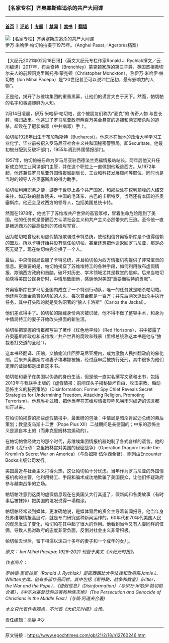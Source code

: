 ### 【名家专栏】齐奥塞斯库追杀的共产大间谍

---

#### [首页](../../../..?n12760246) &nbsp;|&nbsp; [评论](../../../../../epoch-comment?n12760246) &nbsp;|&nbsp; [专题](../../../../../epoch-special?n12760246) &nbsp;|&nbsp; [禁闻](../../../../../epoch-news?n12760246) &nbsp;|&nbsp; [禁书](../../../../../books?n12760246) &nbsp;|&nbsp; [翻墙](https://github.com/gfw-breaker/nogfw/blob/master/README.md?n12760246)


<div><img alt="【名家专栏】齐奥塞斯库追杀的共产大间谍" class="attachment-djy_600_400 size-djy_600_400 wp-post-image" src="https://i.epochtimes.com/assets/uploads/2021/02/Ion_Mihai_Pacepa_1975cr-600x400.jpg"/>
<div class="caption">
 伊万‧米哈伊‧帕切帕拍摄于1975年。（Anghel Pasat／Agerpres档案）
</div></div><hr/><div class="post_content" id="artbody" itemprop="articleBody">
 <!-- article content begin -->
 <p>
  【大纪元2021年02月18日讯】（英文大纪元专栏作家Ronald J. Rychlak撰文／云川编译）2017年，布兰奇特（Brenchley）蒙克顿家族的第三子爵，英国首相撒切尔夫人的前顾问克里斯托弗‧蒙克顿（Christopher Monckton），称伊万‧米哈伊‧帕切帕（Ion Mihai Pacepa）是“20世纪甚至可以说21世纪初，最有影响力的人物”。
 </p>
 <p>
  正是他，揭开了苏维埃集团的重重黑幕，让他们的谎言大白于天下。然而，帕切帕的名字和事迹却鲜为人知。
 </p>
 <p>
  2月14日凌晨，伊万‧米哈伊‧帕切帕，这个被朋友们称为“麦克”的
  <ok href="https://www.epochtimes.com/gb/tag/%E4%BC%A0%E5%A5%87%E4%BA%BA%E7%89%A9.html">
   传奇人物
  </ok>
  与世长辞，魂归故里。他逃过了罗马尼亚政府两百万美金悬赏的追捕和两支暗杀队的追杀，却败在了冠状病毒（中共病毒）手上。
 </p>
 <p>
  帕切帕1928年出生于布加勒斯特（Bucharest）。他原本在当地的政治大学学习工业化学，毕业前被招入罗马尼亚社会主义共和国秘密警察局，即Securitate。他最初被分配到反破坏部门，1955年调到外国情报部门。
 </p>
 <p>
  1957年，帕切帕被任命为罗马尼亚驻西德法兰克福情报站站长。两年后他又升任新成立的工业间谍部门主管，并在这个职位上一直做到他叛逃西方。从1972年起，他还兼任罗马尼亚外国情报局副局长、工业和科技发展顾问等职位，同时也是当时的领导人齐奥塞斯库的得力助手。
 </p>
 <p>
  帕切帕利用职务之便，游走于世界上各个共产国家，和那些处在权利顶峰的人结交来往，如苏联的赫鲁晓夫、中国的毛泽东、古巴的卡斯特罗，当然还有本国的齐奥塞斯库。他还会见过西方的领导人，包括美国总统卡特。
 </p>
 <p>
  然而在1978年，他抛下了苏维埃共产世界的高官厚禄，冒着生命危险跑到了美国。他的任务就是警醒西方认清社会主义和共产主义必然带来的压迫。至今他一直是叛逃西方的最高级别的苏维埃军官。
 </p>
 <p>
  因为帕切帕曾经利用虚假情报欺骗过卡特总统，使他相信齐奥塞斯库是个值得信赖的盟友。所以卡特开始并没有信任帕切帕，甚至还想把他遣返回罗马尼亚，那是必死无疑了。现在帕切帕完全换了一个人。
 </p>
 <p>
  最后，中央情报局说服了卡特总统，并且帕切帕为西方情报机构提供了非常宝贵的信息。更重要的是，帕切帕揭穿了苏维埃特工的各种手段，如何利用散布虚假情报，欺骗西方政府和首脑，破坏对历史、学术领域尤其是教堂的信仰。后来当帕切帕获得美国公民身份时，中情局致函他，感谢他对美国“重要而独特的贡献”。
 </p>
 <p>
  齐奥塞斯库在罗马尼亚国内成立了一个特别行动队，唯一的任务就是暗杀帕切帕。他还两次重金悬赏帕切帕的人头，每次赏金都是一百万；并先后两次派出杀手执行任务，其中打头阵的就是臭名昭著的“狼人卡洛斯”（Carlos the Jackal）。
 </p>
 <p>
  他们差点得手了。帕切帕的隐藏身份两次被识破，他不得不做了整容手术，和身为中情局特工的妻子开始改头换面的新生活。
 </p>
 <p>
  帕切帕把掌握的情报都写进了著作《红色地平线》（Red Horizons），书中披露了齐奥塞斯库政府和苏维埃／共产世界的腐败和残暴（里根总统称这本书是他与“独裁者打交道的圣经”）。
 </p>
 <p>
  这本书经翻译、压缩，又偷偷流传回罗马尼亚境内，成为激励人民推翻政府的催化剂。后来齐奥塞斯库和妻子埃琳娜被捕，经过庭审后被执行死刑，其中很多为他们定罪的证据都是出自这本书。
 </p>
 <p>
  帕切帕和妻子在美国以伪造的身份生活，但是他一直实名撰写文章和出书，包括2013年与我联手出版的《虚假情报：前间谍头子揭秘破坏自由、攻击宗教、煽动恐怖主义的秘密策略》（Disinformation: Former Spy Chief Reveals Secret Strategies for Undermining Freedom, Attacking Religion, Promoting Terrorism）。他想弥补过错，把他当年在苏维埃情报界呼风唤雨时编造的谎言都纠正过来。
 </p>
 <p>
  在帕切帕揭露的那些虚假情报中，最重磅的包括：中情局是暗杀肯尼迪总统的幕后策划；教皇皮乌斯十二世（Pope Pius XII）二战期间是亲德国的；中东的恐怖主义是源自本土的（而非克里姆林宫煽动的）。
 </p>
 <p>
  在帕切帕曾经效力的那个时代，苏维埃集团情报机器炮制了各式各样的谎言。他的遗作《龙行动：克里姆林宫对美国的秘密战争》（Operation Dragon: Inside the Kremlin’s Secret War on America）（与詹姆斯‧伍尔西合著），刚刚由Encounter Books出版公司发行。
 </p>
 <p>
  美国最近与社会主义打得火热，这让帕切帕十分忧虑。当年作为罗马尼亚的外国情报机构的主管，他利用特工、手段和骗术成功地欺骗了美国民众，让他们怀疑政府参与越南战争的立场。
 </p>
 <p>
  帕切帕注意到这类的虚假信息现在在美国又大行其道了，假新闻和各类故事（有时事后被抹掉）把美国的境况说得一塌糊涂。
 </p>
 <p>
  帕切帕经常谈到媒体，更准确地说，是媒体背后的资金主导着新闻报导。他当年身处苏维埃情报高层时，就是专门研究这种新闻运作的。60年代和70年代美国人民的观念发生了变化，帕切帕在其中起了很大的作用。他看到当今又有人耍同样的伎俩，导致人民对政府的态度非常负面，反倒对社会主义非常积极。
 </p>
 <p>
  帕切帕去世后，留下相濡以沫四十多年的妻子和一个成年的女儿。
 </p>
 <p>
  <em>
   原文：
   <ok href="https://www.theepochtimes.com/ion-mihai-pacepa-1928-2021_3696496.html">
    Ion Mihai Pacepa: 1928–2021
   </ok>
   刊登于英文《大纪元时报》。
  </em>
 </p>
 <p>
  <em>
   作者简介：
  </em>
 </p>
 <p>
  <em>
   罗纳德‧里奇拉克（Ronald J. Rychlak）是密西西比大学法律和政府系Jamie L. Whitten主席。他有多部作品问世，其中包括《希特勒，战争和教皇》（Hitler，the War and the Pope），《虚假信息》（Disinformation）（与伊万‧米哈伊‧帕切帕合著），《中东对基督徒的迫害和种族灭绝》（The Persecution and Genocide of Christians in the Middle East）（与简‧阿道夫合著)
  </em>
 </p>
 <p>
  <em>
   本文只代表作者观点，不代表《大纪元时报》立场。
  </em>
 </p>
 <p>
  责任编辑：高静 #◇
 </p>
 <!-- article content end -->
 <div id="below_article_ad">
 </div>
</div>


---

原文链接：https://www.epochtimes.com/gb/21/2/18/n12760246.htm